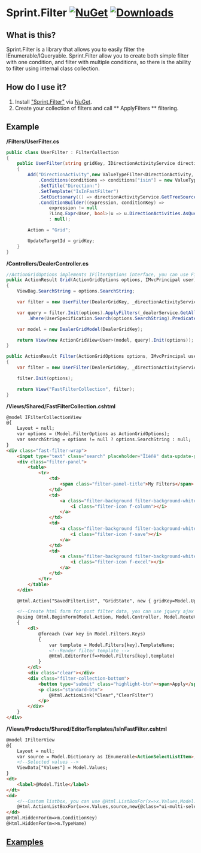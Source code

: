 # Sprint.Filter [![NuGet](https://img.shields.io/nuget/v/Sprint.Filter.svg)](https://www.nuget.org/packages/Sprint.Filter/) [![Downloads](https://img.shields.io/nuget/dt/Sprint.Filter.svg)](https://www.nuget.org/packages/Sprint.Filter/)

## What is this?

Sprint.Filter is a library that allows you to easily filter the IEnumerable/IQueryable. Sprint.Filter allow you to create both simple filter with one condition, and filter with multiple conditions, so there is the ability to filter using internal class collection.

## How do I use it?

1. Install ["Sprint.Filter"](http://nuget.org/packages/Sprint.Filter/) via [NuGet](http://nuget.org).
2. Create your collection of filters and call ** ApplyFilters ** filtering.

## Example

**/Filters/UserFilter.cs**

```csharp
public class UserFilter : FilterCollection
{
	public UserFilter(string gridKey, IDirectionActivityService directionActivityService, IMvcPrincipal user)
    {
        Add("DirectionActivity",new ValueTypeFilter<DirectionActivity, int>()).For(c => c.Id)
            .Conditions(conditions => conditions["isin"] = new ValueTypeIsInCondition<int>())
            .SetTitle("Direction:")
            .SetTemplate("IsInFastFilter")
            .SetDictionary(() => directionActivityService.GetTreeSource(user))
            .ConditionBuilder((expression, conditionKey) => 
                expression != null
				?Linq.Expr<User, bool>(u => u.DirectionActivities.AsQueryable().Any(expression))
                : null);

        Action = "Grid";

        UpdateTargetId = gridKey;
    }
}
```

**/Controllers/DealerController.cs**

```csharp
//ActionGridOptions implements IFilterOptions interface, you can use FilterOptions class.
public ActionResult Grid(ActionGridOptions options, IMvcPrincipal user)
{
    ViewBag.SearchString = options.SearchString;            

    var filter = new UserFilter(DealerGridKey, _directionActivityService,user);

    var query = filter.Init(options).ApplyFilters(_dealerService.GetAll(user))
        .Where(UserSpecification.Search(options.SearchString).Predicate);

    var model = new DealerGridModel(DealerGridKey);

    return View(new ActionGridView<User>(model, query).Init(options));
}

public ActionResult Filter(ActionGridOptions options, IMvcPrincipal user)
{
    var filter = new UserFilter(DealerGridKey, _directionActivityService, user);

    filter.Init(options);

    return View("FastFilterCollection", filter);
}
```

**/Views/Shared/FastFilterCollection.cshtml**

```html
@model IFilterCollectionView
@{
    Layout = null;
    var options = (Model.FilterOptions as ActionGridOptions);
    var searchString = options != null ? options.SearchString : null;
}
<div class="fast-filter-wrap">
    <input type="text" class="search" placeholder="Ïîèñê" data-update-grid="@Model.UpdateTargetId" value="@searchString" />
    <div class="filter-panel">
        <table>
            <tr>
                <td>
                    <span class="filter-panel-title">My Filters</span>
                </td>
                <td>
                    <a class="filter-background filter-background-white" data-grid-setting="@Model.UpdateTargetId" href="@Url.Action("GridSetting",new{gridKey=Model.UpdateTargetId})">
                        <i class="filter-icon f-column"></i>
                    </a>
                </td>
                <td>
                    <a class="filter-background filter-background-white" data-grid-save="@Model.UpdateTargetId" href="@Url.Action("CreateGridState","GridState",new{gridKey=Model.UpdateTargetId})">
                        <i class="filter-icon f-save"></i>
                    </a>
                </td>
                <td>
                    <a class="filter-background filter-background-white" href="@Url.Action("Excel")">
                        <i class="filter-icon f-excel"></i>
                    </a>
                </td>
            </tr>
        </table>
    </div>

    @Html.Action("SavedFilterList", "GridState", new { gridKey=Model.UpdateTargetId,stateId=Model.FilterOptions.LoadFilterId })

	<!--Create html form for post filter data, you can use jquery ajax form plugin (http://malsup.com/jquery/form/) -->
    @using (Html.BeginForm(Model.Action, Model.Controller, Model.RouteValues, FormMethod.Post, new { @class = "ajax-filter fast-filter-collection", data_update_grid = @Model.UpdateTargetId }))
    {    
        <dl>
            @foreach (var key in Model.Filters.Keys)
            {
                var template = Model.Filters[key].TemplateName;
				<!--Render filter template -->
                @Html.EditorFor(f=>Model.Filters[key],template)
            }
        </dl>    
        <div class="clear"></div>
        <div class="filter-collection-bottom">
            <button type="submit" class="highlight-btn"><span>Apply</span></button>
            <p class="standard-btn">            
                @Html.ActionLink("Clear","ClearFilter")
            </p>
        </div>
    }
</div>
```

**/Views/Products/Shared/EditorTemplates/IsInFastFilter.cshtml**

```html
@model IFilterView
@{
    Layout = null;
    var source = Model.Dictionary as IEnumerable<ActionSelectListItem>;
	<!--Selected values -->
    ViewData["Values"] = Model.Values;
}
<dt>
    <label>@Model.Title</label>
</dt>
<dd> 
	<!--Custom listbox, you can use @Html.ListBoxFor(x=>x.Values,Model.Dictionary,new{@class="ui-multi-select",style="width:118px;"})-->   
    @Html.ActionListBoxFor(x=>x.Values,source,new{@class="ui-multi-select",style="width:118px;"})
</dd>
@Html.HiddenFor(m=>m.ConditionKey)
@Html.HiddenFor(m=>m.TypeName)
```

## [Examples](https://github.com/artem-sedykh/Sprint.Filter/tree/master/Sprint.Filter.Examples)

